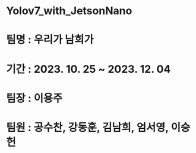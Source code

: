 # Yolov7_with_JetsonNano
# 팀명 : 우리가 남희가

# 기간 : 2023. 10. 25 ~ 2023. 12. 04

# 팀장 : 이용주

# 팀원 : 공수찬, 강동훈, 김남희, 엄서영, 이승헌
